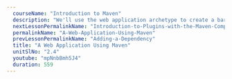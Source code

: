 ```yaml
---
  courseName: "Introduction to Maven"
  description: "We'll use the web application archetype to create a barebones web application. We'll then package, deploy in Tomcat and access this application."
  nextLessonPermalinkName: "Introduction-to-Plugins-with-the-Maven-Compiler-Plugin"
  permalinkName: "A-Web-Application-Using-Maven"
  prevLessonPermalinkName: "Adding-a-Dependency"
  title: "A Web Application Using Maven"
  unitSlNo: "2.4"
  youtube: "mpNnbBmh5J4"
  duration: 559
---
```

